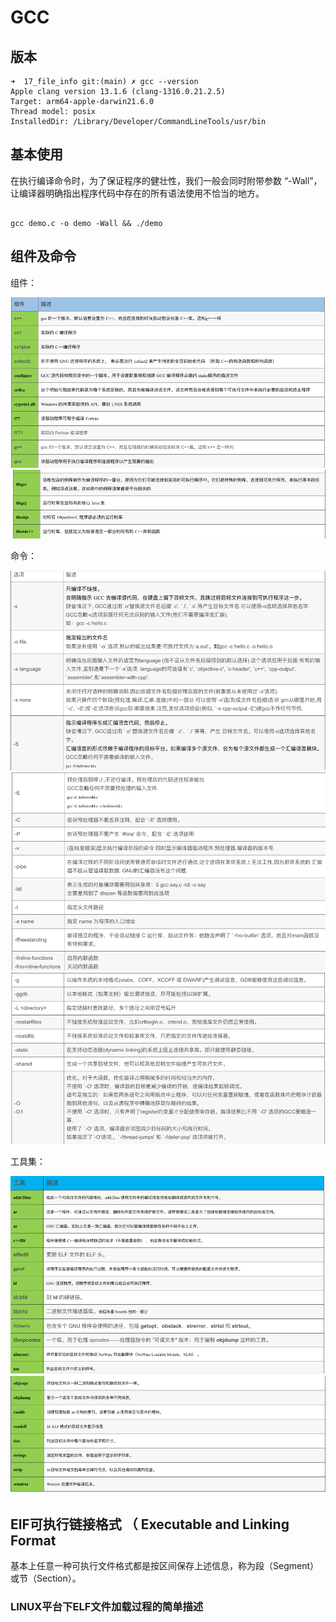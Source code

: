 # GCC

## 版本

```shell
➜  17_file_info git:(main) ✗ gcc --version
Apple clang version 13.1.6 (clang-1316.0.21.2.5)
Target: arm64-apple-darwin21.6.0
Thread model: posix
InstalledDir: /Library/Developer/CommandLineTools/usr/bin

```

## 基本使用

在执行编译命令时，为了保证程序的健壮性，我们一般会同时附带参数 “-Wall”，让编译器明确指出程序代码中存在的所有语法使用不恰当的地方。

```shell

gcc demo.c -o demo -Wall && ./demo
```

## 组件及命令

组件：

![](.assets/img/.gcc_images/gcc_tools.png)
![](.assets/img/.gcc_images/gcc_tools2.png)

命令：

![](.assets/img/.gcc_images/gcc_options.png)
![](.assets/img/.gcc_images/gcc_option2.png)
![](.assets/img/.gcc_images/gcc_option3.png)

工具集：

![](.assets/img/.gcc_images/gcc_tools3.png)
![](.assets/img/.gcc_images/gcc_tools4.png)

## ElF可执行链接格式 （ Executable and Linking Format

基本上任意一种可执行文件格式都是按区间保存上述信息，称为段（Segment）或节（Section）。

### LINUX平台下ELF文件加载过程的简单描述